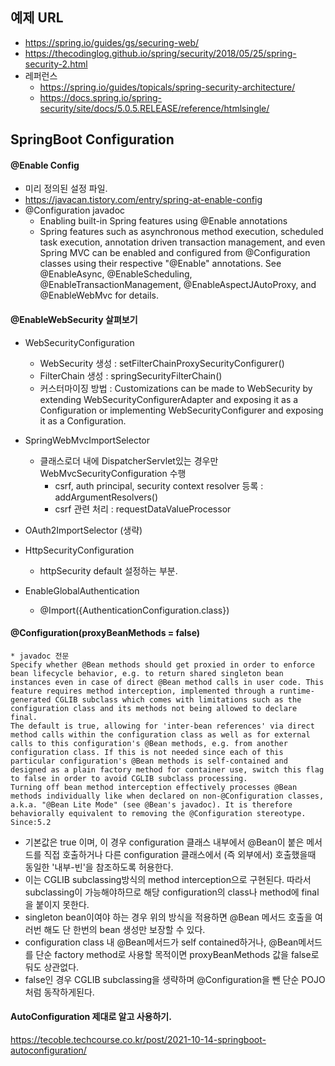 ## 예제 URL
- https://spring.io/guides/gs/securing-web/
- https://thecodinglog.github.io/spring/security/2018/05/25/spring-security-2.html
- 레퍼런스
  - https://spring.io/guides/topicals/spring-security-architecture/
  - https://docs.spring.io/spring-security/site/docs/5.0.5.RELEASE/reference/htmlsingle/

## SpringBoot Configuration
#### @Enable Config
- 미리 정의된 설정 파일. 
- https://javacan.tistory.com/entry/spring-at-enable-config
- @Configuration javadoc 
  - Enabling built-in Spring features using @Enable annotations
  - Spring features such as asynchronous method execution, scheduled task execution, annotation driven transaction management, and even Spring MVC can be enabled and configured from @Configuration classes using their respective "@Enable" annotations. See @EnableAsync, @EnableScheduling, @EnableTransactionManagement, @EnableAspectJAutoProxy, and @EnableWebMvc for details.

#### @EnableWebSecurity 살펴보기 
- WebSecurityConfiguration
  - WebSecurity 생성 : setFilterChainProxySecurityConfigurer()
  - FilterChain 생성 : springSecurityFilterChain()
  - 커스터마이징 방법 : Customizations can be made to WebSecurity by extending WebSecurityConfigurerAdapter and exposing it as a Configuration or implementing WebSecurityConfigurer and exposing it as a Configuration.
  
- SpringWebMvcImportSelector
  - 클래스로더 내에 DispatcherServlet있는 경우만 WebMvcSecurityConfiguration 수행
    - csrf, auth principal, security context resolver 등록 : addArgumentResolvers()
    - csrf 관련 처리 : requestDataValueProcessor
- OAuth2ImportSelector (생략)
- HttpSecurityConfiguration
  - httpSecurity default 설정하는 부분.
- EnableGlobalAuthentication
  - @Import({AuthenticationConfiguration.class})

#### @Configuration(proxyBeanMethods = false)
```
* javadoc 전문
Specify whether @Bean methods should get proxied in order to enforce bean lifecycle behavior, e.g. to return shared singleton bean instances even in case of direct @Bean method calls in user code. This feature requires method interception, implemented through a runtime-generated CGLIB subclass which comes with limitations such as the configuration class and its methods not being allowed to declare final.
The default is true, allowing for 'inter-bean references' via direct method calls within the configuration class as well as for external calls to this configuration's @Bean methods, e.g. from another configuration class. If this is not needed since each of this particular configuration's @Bean methods is self-contained and designed as a plain factory method for container use, switch this flag to false in order to avoid CGLIB subclass processing.
Turning off bean method interception effectively processes @Bean methods individually like when declared on non-@Configuration classes, a.k.a. "@Bean Lite Mode" (see @Bean's javadoc). It is therefore behaviorally equivalent to removing the @Configuration stereotype.
Since:5.2
```
- 기본값은 true 이며, 이 경우 configuration 클래스 내부에서 @Bean이 붙은 메서드를 직접 호출하거나
다른 configuration 클래스에서 (즉 외부에서) 호출했을때 동일한 '내부-빈'을 참조하도록 허용한다.
- 이는 CGLIB subclassing방식의 method interception으로 구현된다. 따라서 subclassing이 가능해야하므로 해당 configuration의 class나 method에 final을 붙이지 못한다.
- singleton bean이여야 하는 경우 위의 방식을 적용하면 @Bean 메서드 호출을 여러번 해도 단 한번의 bean 생성만 보장할 수 있다.  
- configuration class 내 @Bean메서드가 self contained하거나, @Bean메서드를 단순 factory method로 사용할 목적이면 proxyBeanMethods 값을  false로 둬도 상관없다.
- false인 경우 CGLIB subclassing을 생략하며 @Configuration을 뺀 단순 POJO처럼 동작하게된다. 

#### AutoConfiguration 제대로 알고 사용하기.
https://tecoble.techcourse.co.kr/post/2021-10-14-springboot-autoconfiguration/